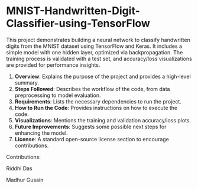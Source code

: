 # MNIST-Handwritten-Digit-Classifier-using-TensorFlow
This project demonstrates building a neural network to classify handwritten digits from the MNIST dataset using TensorFlow and Keras. It includes a simple model with one hidden layer, optimized via backpropagation. The training process is validated with a test set, and accuracy/loss visualizations are provided for performance insights.




1. **Overview**: Explains the purpose of the project and provides a high-level summary.
2. **Steps Followed**: Describes the workflow of the code, from data preprocessing to model evaluation.
3. **Requirements**: Lists the necessary dependencies to run the project.
4. **How to Run the Code**: Provides instructions on how to execute the code.
5. **Visualizations**: Mentions the training and validation accuracy/loss plots.
6. **Future Improvements**: Suggests some possible next steps for enhancing the model.
7. **License**: A standard open-source license section to encourage contributions.

Contributions:

Riddhi Das

Madhur Gusain
